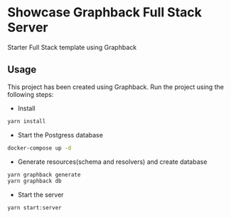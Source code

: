 # Showcase Graphback Full Stack Server

Starter Full Stack template using Graphback

## Usage

This project has been created using Graphback. Run the project using the following steps:

- Install

```sh
yarn install
```

- Start the Postgress database

```sh
docker-compose up -d
```

- Generate resources(schema and resolvers) and create database

```sh
yarn graphback generate
yarn graphback db
```

- Start the server

```sh
yarn start:server
```

